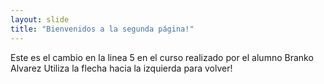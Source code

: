 ```yaml
---
layout: slide
title: "Bienvenidos a la segunda página!"
---
```

Este es el cambio en la linea 5 en el curso realizado por el alumno Branko Alvarez
Utiliza la flecha hacia la izquierda para volver!
